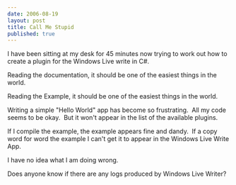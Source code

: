 ```yaml
--- 
date: 2006-08-19
layout: post
title: Call Me Stupid
published: true
---
```

<p>I have been sitting at my desk for 45 minutes now trying to work out how to create a plugin for the Windows Live write in C#.</p> <p>Reading the documentation, it should be one of the easiest things in the world.</p> <p>Reading the Example, it should be one of the easiest things in the world.</p> <p>Writing a simple "Hello World" app has become so frustrating.  All my code seems to be okay.  But it won't appear in the list of the available plugins.</p> <p>If I compile the example, the example appears fine and dandy.  If a copy word for word the example I can't get it to appear in the Windows Live Write App.</p> <p>I have no idea what I am doing wrong.</p> <p>Does anyone know if there are any logs produced by Windows Live Writer?</p><div class="blogger-post-footer"><img class="posterous_download_image" src="https://blogger.googleusercontent.com/tracker/8109338-115599542475206265?l=www.kinlan.co.uk%2Findex.html" height="1" alt="" width="1" /></div>
